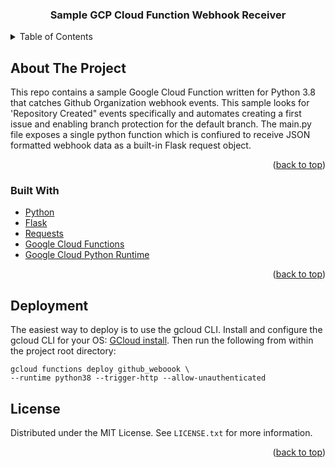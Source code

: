 
<h3 align="center">Sample GCP Cloud Function Webhook Receiver</h3>

<!-- TABLE OF CONTENTS -->
<details>
  <summary>Table of Contents</summary>
  <ol>
    <li>
      <a href="#about-the-project">About The Project</a>
      <ul>
        <li><a href="#built-with">Built With</a></li>
      </ul>
    </li>
    <li><a href="deployment">Deployment</a></li>
    <li><a href="#license">License</a></li>
  </ol>
</details>



<!-- ABOUT THE PROJECT -->
## About The Project
This repo contains a sample Google Cloud Function written for Python 3.8 that catches Github Organization webhook events. This sample looks for 'Repository Created" events specifically and automates creating a first issue and enabling branch protection for the default branch. The main.py file exposes a single python function which is confiured to receive JSON formatted webhook data as a built-in Flask request object. 

<p align="right">(<a href="#top">back to top</a>)</p>



### Built With

* [Python](https://www.python.org/)
* [Flask](https://flask.palletsprojects.com/)
* [Requests](https://docs.python-requests.org/en/latest/)
* [Google Cloud Functions](https://cloud.google.com/functions/docs/calling)
* [Google Cloud Python Runtime](https://cloud.google.com/functions/docs/concepts/python-runtime)

<p align="right">(<a href="#top">back to top</a>)</p>

<!-- DEPLOYMENT -->
## Deployment
The easiest way to deploy is to use the gcloud CLI. Install and configure the gcloud CLI for your OS: [GCloud install](https://cloud.google.com/sdk/docs/install). Then run the following from within the project root directory:
```
gcloud functions deploy github_weboook \
--runtime python38 --trigger-http --allow-unauthenticated
```

<!-- LICENSE -->
## License

Distributed under the MIT License. See `LICENSE.txt` for more information.

<p align="right">(<a href="#top">back to top</a>)</p>


<!-- MARKDOWN LINKS & IMAGES -->
<!-- https://www.markdownguide.org/basic-syntax/#reference-style-links -->
[contributors-shield]: https://img.shields.io/github/contributors/github_username/repo_name.svg?style=for-the-badge
[contributors-url]: https://github.com/github_username/repo_name/graphs/contributors
[forks-shield]: https://img.shields.io/github/forks/github_username/repo_name.svg?style=for-the-badge
[forks-url]: https://github.com/github_username/repo_name/network/members
[stars-shield]: https://img.shields.io/github/stars/github_username/repo_name.svg?style=for-the-badge
[stars-url]: https://github.com/github_username/repo_name/stargazers
[issues-shield]: https://img.shields.io/github/issues/github_username/repo_name.svg?style=for-the-badge
[issues-url]: https://github.com/github_username/repo_name/issues
[license-shield]: https://img.shields.io/github/license/github_username/repo_name.svg?style=for-the-badge
[license-url]: https://github.com/github_username/repo_name/blob/master/LICENSE.txt
[linkedin-shield]: https://img.shields.io/badge/-LinkedIn-black.svg?style=for-the-badge&logo=linkedin&colorB=555
[linkedin-url]: https://linkedin.com/in/linkedin_username
[product-screenshot]: images/screenshot.png

